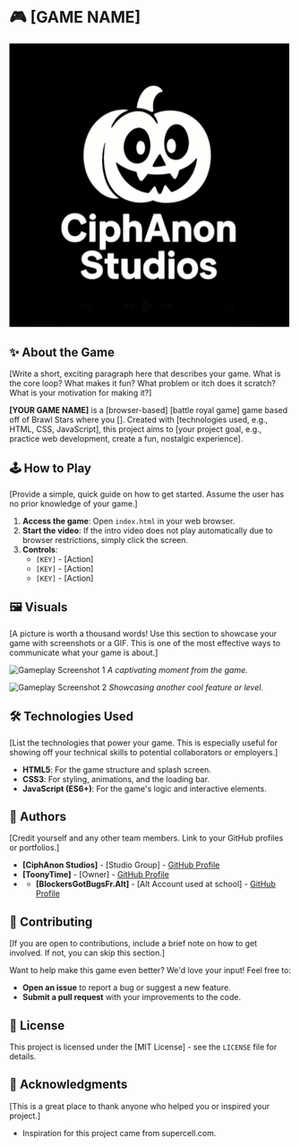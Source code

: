 # 🎮 [GAME NAME]

<img src="StudiosImage.png" alt="Game Header Image or Logo" width="500">

## ✨ About the Game

[Write a short, exciting paragraph here that describes your game. What is the core loop? What makes it fun? What problem or itch does it scratch? What is your motivation for making it?]

**[YOUR GAME NAME]** is a [browser-based] [battle royal game] game based off of Brawl Stars where you []. Created with [technologies used, e.g., HTML, CSS, JavaScript], this project aims to [your project goal, e.g., practice web development, create a fun, nostalgic experience].

## 🕹️ How to Play

[Provide a simple, quick guide on how to get started. Assume the user has no prior knowledge of your game.]

1.  **Access the game**: Open `index.html` in your web browser.
2.  **Start the video**: If the intro video does not play automatically due to browser restrictions, simply click the screen.
3.  **Controls**:
    *   `[KEY]` - [Action]
    *   `[KEY]` - [Action]
    *   `[KEY]` - [Action]

## 🖼️ Visuals

[A picture is worth a thousand words! Use this section to showcase your game with screenshots or a GIF. This is one of the most effective ways to communicate what your game is about.]

![Gameplay Screenshot 1](images/screenshot1.png)
_A captivating moment from the game._

![Gameplay Screenshot 2](images/screenshot2.png)
_Showcasing another cool feature or level._

## 🛠️ Technologies Used

[List the technologies that power your game. This is especially useful for showing off your technical skills to potential collaborators or employers.]

*   **HTML5**: For the game structure and splash screen.
*   **CSS3**: For styling, animations, and the loading bar.
*   **JavaScript (ES6+)**: For the game's logic and interactive elements.

## 👥 Authors

[Credit yourself and any other team members. Link to your GitHub profiles or portfolios.]

*   **[CiphAnon Studios]** - [Studio Group] - [GitHub Profile](https://github.com/[your-github-handle])
*   **[ToonyTime]** - [Owner] - [GitHub Profile](https://github.com/[their-github-handle])
*   *   **[BlockersGotBugsFr.Alt]** - [Alt Account used at school] - [GitHub Profile](https://github.com/[their-github-handle])

## 🤝 Contributing

[If you are open to contributions, include a brief note on how to get involved. If not, you can skip this section.]

Want to help make this game even better? We'd love your input! Feel free to:
*   **Open an issue** to report a bug or suggest a new feature.
*   **Submit a pull request** with your improvements to the code.

## 📝 License

This project is licensed under the [MIT License] - see the `LICENSE` file for details.

## 🙏 Acknowledgments

[This is a great place to thank anyone who helped you or inspired your project.]

*   Inspiration for this project came from supercell.com.
